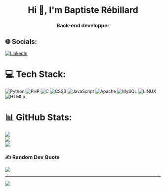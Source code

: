 <h1 align="center">Hi 👋, I'm Baptiste Rébillard</h1>
<h3 align="center">Back-end developper</h3>

## 🌐 Socials:
[![LinkedIn](https://img.shields.io/badge/LinkedIn-%230077B5.svg?logo=linkedin&logoColor=white)](https://linkedin.com/in/baptistereb) 

# 💻 Tech Stack:
![Python](https://img.shields.io/badge/python-3670A0?style=for-the-badge&logo=python&logoColor=ffdd54) ![PHP](https://img.shields.io/badge/php-%23777BB4.svg?style=for-the-badge&logo=php&logoColor=white) ![C](https://img.shields.io/badge/c-%2300599C.svg?style=for-the-badge&logo=c&logoColor=white) ![CSS3](https://img.shields.io/badge/css3-%231572B6.svg?style=for-the-badge&logo=css3&logoColor=white) ![JavaScript](https://img.shields.io/badge/javascript-%23323330.svg?style=for-the-badge&logo=javascript&logoColor=%23F7DF1E) ![Apache](https://img.shields.io/badge/apache-%23D42029.svg?style=for-the-badge&logo=apache&logoColor=white) ![MySQL](https://img.shields.io/badge/mysql-%2300f.svg?style=for-the-badge&logo=mysql&logoColor=white) ![LINUX](https://img.shields.io/badge/Linux-FCC624?style=for-the-badge&logo=linux&logoColor=black) ![HTML5](https://img.shields.io/badge/html5-%23E34F26.svg?style=for-the-badge&logo=html5&logoColor=white)
# 📊 GitHub Stats:
![](https://github-readme-stats.vercel.app/api?username=baptistereb&theme=dark&hide_border=false&include_all_commits=false&count_private=false)<br/>
![](https://github-readme-streak-stats.herokuapp.com/?user=baptistereb&theme=dark&hide_border=false)<br/>
![](https://github-readme-stats.vercel.app/api/top-langs/?username=baptistereb&theme=dark&hide_border=false&include_all_commits=false&count_private=false&layout=compact)

### ✍️ Random Dev Quote
![](https://quotes-github-readme.vercel.app/api?type=horizontal&theme=radical)

<!--### 😂 Random Dev Meme
<img src="https://rm.up.railway.app/" width="512px"/>
-->
---
[![](https://visitcount.itsvg.in/api?id=baptistereb&icon=0&color=0)](https://visitcount.itsvg.in)

<!-- Proudly created with GPRM ( https://gprm.itsvg.in ) -->
